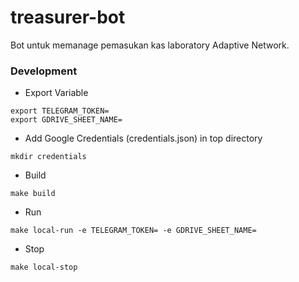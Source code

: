 # treasurer-bot
Bot untuk memanage pemasukan kas laboratory Adaptive Network.

### Development
- Export Variable
```
export TELEGRAM_TOKEN=
export GDRIVE_SHEET_NAME=
```
- Add Google Credentials (credentials.json) in top directory
```
mkdir credentials
```
- Build
```
make build
```
- Run
```
make local-run -e TELEGRAM_TOKEN= -e GDRIVE_SHEET_NAME=
```
- Stop
```
make local-stop
```

